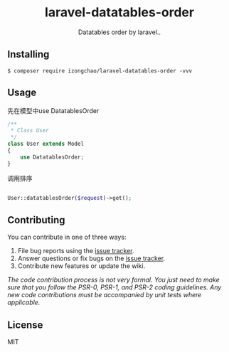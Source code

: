 <h1 align="center"> laravel-datatables-order </h1>

<p align="center"> Datatables order by laravel..</p>

## Installing

```shell
$ composer require izongchao/laravel-datatables-order -vvv
```

## Usage

先在模型中use DatatablesOrder
```php
/**
 * Class User
 */
class User extends Model
{
    use DatatablesOrder;
}
```
调用排序
```php

User::datatablesOrder($request)->get();
```
 


## Contributing

You can contribute in one of three ways:

1. File bug reports using the [issue tracker](https://github.com/izongchao/laravel-datatables-order/issues).
2. Answer questions or fix bugs on the [issue tracker](https://github.com/izongchao/laravel-datatables-order/issues).
3. Contribute new features or update the wiki.

_The code contribution process is not very formal. You just need to make sure that you follow the PSR-0, PSR-1, and PSR-2 coding guidelines. Any new code contributions must be accompanied by unit tests where applicable._

## License

MIT
